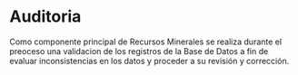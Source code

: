 # Auditoria
Como componente principal de Recursos Minerales se realiza durante el preoceso una validacion de los registros de la Base de Datos a fin de evaluar inconsistencias en los datos y proceder a su revisión y corrección.
